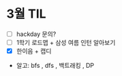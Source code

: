 # 3월 TIL

- [ ] hackday 문의?
- [ ] 1학기 로드맵 + 삼성 여름 인턴 알아보기
- [x] 한이음 + 캡디
- 알고: bfs , dfs , 백트래킹 , DP
